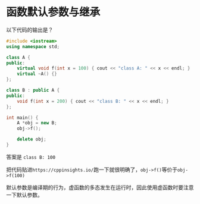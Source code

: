 # 函数默认参数与继承

以下代码的输出是？

```cpp
#include <iostream>
using namespace std;

class A {
public:
    virtual void f(int x = 100) { cout << "class A: " << x << endl; }
    virtual ~A() {}
};

class B : public A {
public:
    void f(int x = 200) { cout << "class B: " << x << endl; }
};

int main() {
    A *obj = new B;
    obj->f();

    delete obj;
}
```

答案是 `class B: 100`

把代码贴进`https://cppinsights.io/`跑一下就很明确了，`obj->f()`等价于`obj->f(100)`

默认参数是编译期的行为，虚函数的多态发生在运行时，因此使用虚函数时要注意一下默认参数。
